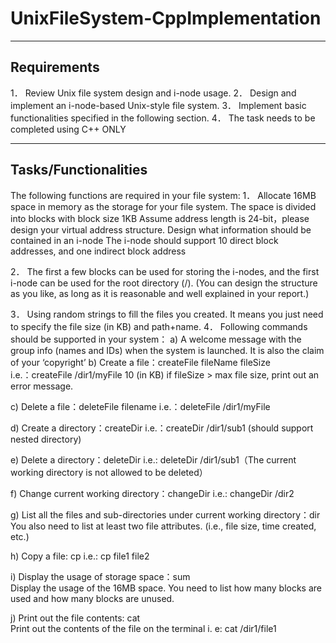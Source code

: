 # UnixFileSystem-CppImplementation


--------------------------
Requirements
--------------------------

1．	Review Unix file system design and i-node usage.
2．	Design and implement an i-node-based Unix-style file system.
3．	Implement basic functionalities specified in the following section.
4．	The task needs to be completed using C++ ONLY 


--------------------------
Tasks/Functionalities
--------------------------

The following functions are required in your file system: 
1．	Allocate 16MB space in memory as the storage for your file system. The space is divided into blocks with block size 1KB 
Assume address length is 24-bit，please design your virtual address structure.
Design what information should be contained in an i-node
The i-node should support 10 direct block addresses, and one indirect block address

2．	The first a few blocks can be used for storing the i-nodes, and the first i-node can be used for the root directory (/). 
	(You can design the structure as you like, as long as it is reasonable and well explained in your report.)

3．	Using random strings to fill the files you created. It means you just need to specify the file size (in KB) and path+name.
4．	Following commands should be supported in your system：
a)	A welcome message with the group info (names and IDs) when the system is launched. It is also the claim of your ‘copyright’
b)	Create a file：createFile fileName fileSize  
i.e.：createFile /dir1/myFile 10 (in KB)
if fileSize > max file size, print out an error message.

c)	Delete a file：deleteFile filename 
i.e.：deleteFile /dir1/myFile

d)	Create a directory：createDir 
i.e.：createDir /dir1/sub1 (should support nested directory)

e)	Delete a directory：deleteDir 
i.e.:	deleteDir /dir1/sub1（The current working directory is not allowed to be deleted）

f)	Change current working directory：changeDir 
i.e.: changeDir /dir2 

g)	List all the files and sub-directories under current working directory：dir 
You also need to list at least two file attributes. (i.e., file size, time created, etc.)

h)	Copy a file: cp 
i.e.: cp file1 file2

i)	Display the usage of storage space：sum  
Display the usage of the 16MB space. You need to list how many blocks are used and how many blocks are unused. 

j)	Print out the file contents: cat  
Print out the contents of the file on the terminal
i.	e:  cat /dir1/file1
